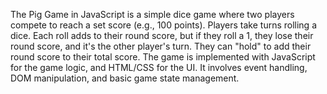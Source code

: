 The Pig Game in JavaScript is a simple dice game where two players compete to reach a set score (e.g., 100 points). 
Players take turns rolling a dice. Each roll adds to their round score, but if they roll a 1, they lose their round score, and it's the other player's turn. 
They can "hold" to add their round score to their total score. 
The game is implemented with JavaScript for the game logic, and HTML/CSS for the UI. 
It involves event handling, DOM manipulation, and basic game state management.
